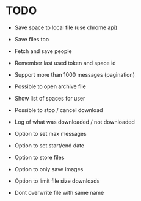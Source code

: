 # TODO


* Save space to local file (use chrome api)
* Save files too
* Fetch and save people
* Remember last used token and space id


* Support more than 1000 messages (pagination)
* Possible to open archive file
* Show list of spaces for user
* Possible to stop / cancel download
* Log of what was downloaded / not downloaded
* Option to set max messages
* Option to set start/end date
* Option to store files
* Option to only save images
* Option to limit file size downloads
* Dont overwrite file with same name